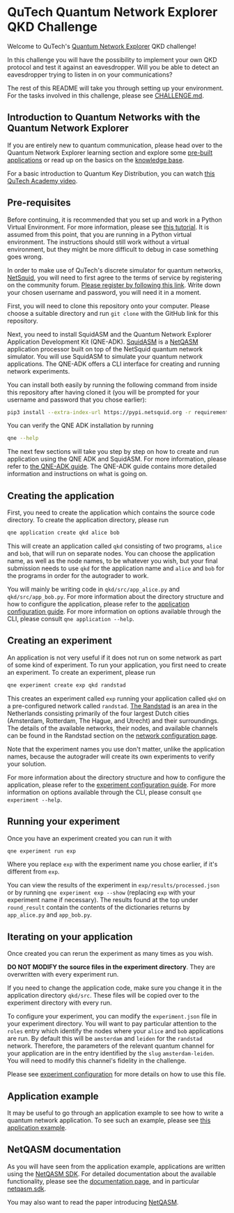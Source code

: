 # QuTech Quantum Network Explorer QKD Challenge

Welcome to QuTech's [Quantum Network Explorer](https://www.quantum-network.com/)
QKD challenge!

In this challenge you will have the possibility to implement your own QKD
protocol and test it against an eavesdropper. Will you be able to detect an
eavesdropper trying to listen in on your communications?

The rest of this README will take you through setting up your environment. For
the tasks involved in this challenge, please see [CHALLENGE.md](CHALLENGE.md).

## Introduction to Quantum Networks with the Quantum Network Explorer

If you are entirely new to quantum communication, please head over to the
Quantum Network Explorer learning section and explore some [pre-built
applications](https://www.quantum-network.com/applications/) or read up on the
basics on the [knowledge base](https://www.quantum-network.com/knowledge-base/).

For a basic introduction to Quantum Key Distribution, you can watch [this QuTech
Academy video](https://www.youtube.com/watch?v=lVXJgn3fDkg).

## Pre-requisites

Before continuing, it is recommended that you set up and work in a Python
Virtual Environment. For more information, please see [this
tutorial](https://docs.python.org/3/tutorial/venv.html). It is assumed from this
point, that you are running in a Python virtual environment. The instructions
should still work without a virtual environment, but they might be more
difficult to debug in case something goes wrong.

In order to make use of QuTech's discrete simulator for quantum networks,
[NetSquid](https://netsquid.org/), you will need to first agree to the terms of
service by registering on the community forum. [Please register by following
this link](https://forum.netsquid.org/ucp.php?mode=register). Write down your
chosen username and password, you will need it in a moment.

First, you will need to clone this repository onto your computer. Please choose
a suitable directory and run `git clone` with the GitHub link for this
repository.

Next, you need to install SquidASM and the Quantum Network Explorer Application
Development Kit (QNE-ADK). [SquidASM](https://github.com/QuTech-Delft/squidasm)
is a [NetQASM](https://github.com/QuTech-Delft/netqasm) application processor
built on top of the NetSquid quantum network simulator. You will use SquidASM to
simulate your quantum network applications. The QNE-ADK offers a CLI interface
for creating and running network experiments.

You can install both easily by running the following command from inside this
repository after having cloned it (you will be prompted for your username and
password that you chose earlier):

```sh
pip3 install --extra-index-url https://pypi.netsquid.org -r requirements.txt
```

You can verify the QNE ADK installation by running

``` sh
qne --help
```

The next few sections will take you step by step on how to create and run
application using the QNE ADK and SquidASM. For more information, please refer
to [the QNE-ADK guide](https://www.quantum-network.com/knowledge-base/qne-adk/).
The QNE-ADK guide contains more detailed information and instructions on what is
going on.

## Creating the application

First, you need to create the application which contains the source code
directory. To create the application directory, please run

``` sh
qne application create qkd alice bob
```

This will create an application called `qkd` consisting of two programs, `alice`
and `bob`, that will run on separate nodes. You can choose the application name,
as well as the node names, to be whatever you wish, but your final submission
needs to use `qkd` for the application name and `alice` and `bob` for the
programs in order for the autograder to work.

You will mainly be writing code in `qkd/src/app_alice.py` and
`qkd/src/app_bob.py`. For more information about the directory structure and how
to configure the application, please refer to the [application configuration
guide](https://www.quantum-network.com/knowledge-base/application-configuration/).
For more information on options available through the CLI, please consult `qne
application --help`.

## Creating an experiment

An application is not very useful if it does not run on some network as part of
some kind of experiment. To run your application, you first need to create an
experiment. To create an experiment, please run

``` sh
qne experiment create exp qkd randstad
```

This creates an experiment called `exp` running your application called `qkd` on
a pre-configured network called `randstad`. [The
Randstad](https://en.wikipedia.org/wiki/Randstad) is an area in the Netherlands
consisting primarily of the four largest Dutch cities (Amsterdam, Rotterdam, The
Hague, and Utrecht) and their surroundings. The details of the available
networks, their nodes, and available channels can be found in the Randstad
section on the [network configuration
page](https://www.quantum-network.com/knowledge-base/network-information/).

Note that the experiment names you use don't matter, unlike the application
names, because the autograder will create its own experiments to verify your
solution.

For more information about the directory structure and how to configure the
application, please refer to the [experiment configuration
guide](https://www.quantum-network.com/knowledge-base/experiment-configuration/).
For more information on options available through the CLI, please consult `qne
experiment --help`.

## Running your experiment

Once you have an experiment created you can run it with

``` sh
qne experiment run exp
```

Where you replace `exp` with the experiment name you chose earlier, if it's
different from `exp`.

You can view the results of the experiment in `exp/results/processed.json` or by
running `qne experiment exp --show` (replacing `exp` with your experiment name
if necessary). The results found at the top under `round_result` contain the
contents of the dictionaries returns by `app_alice.py` and `app_bob.py`.

## Iterating on your application

Once created you can rerun the experiment as many times as you wish.

**DO NOT MODIFY the source files in the experiment directory**. They are
overwritten with every experiment run.

If you need to change the application code, make sure you change it in the
application directory `qkd/src`. These files will be copied over to the
experiment directory with every run.

To configure your experiment, you can modify the `experiment.json` file in your
experiment directory. You will want to pay particular attention to the `roles`
entry which identify the nodes where your `alice` and `bob` applications are
run. By default this will be `amsterdam` and `leiden` for the `randstad`
network. Therefore, the parameters of the relevant quantum channel for your
application are in the entry identified by the `slug` `amsterdam-leiden`. You
will need to modify this channel's fidelity in the challenge.

Please see [experiment
configuration](https://www.quantum-network.com/knowledge-base/experiment-configure/)
for more details on how to use this file.

## Application example

It may be useful to go through an application example to see how to write a
quantum network application. To see such an example, please see [this
application
example](https://www.quantum-network.com/knowledge-base/application-example/).

## NetQASM documentation

As you will have seen from the application example, applications are written
using the [NetQASM SDK](https://github.com/QuTech-Delft/netqasm). For detailed
documentation about the available functionality, please see the [documentation
page](https://netqasm.readthedocs.io/en/latest/), and in particular
[netqasm.sdk](https://netqasm.readthedocs.io/en/latest/netqasm.sdk.html).

You may also want to read the paper introducing
[NetQASM](https://arxiv.org/abs/2111.09823).
